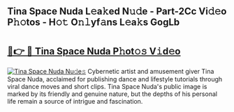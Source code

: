 ## Tina Space Nuda L𝚎a𝚔ed N𝚞𝚍e - Part-2Cc Vi𝚍𝚎o P𝚑𝚘tos - H𝚘𝚝 O𝚗𝚕yf𝚊ns L𝚎a𝚔s GogLb

# <h2><a href="http://kf53bgu.oniu.top/?m=Tina+Space+Nuda">🔗👉 🔴 Tina Space Nuda P𝚑ot𝚘𝚜 V𝚒d𝚎o</a></h2>

[![Tina Space Nuda Nu𝚍e𝚜](https://i.imgur.com/0qMVB7G.gif)](http://kf53bgu.oniu.top/?m=Tina+Space+Nuda)
Cybernetic artist and amusement giver Tina Space Nuda, acclaimed for publishing dance and lifestyle tutorials through viral dance moves and short clips. Tina Space Nuda's public image is marked by its friendly and genuine nature, but the depths of his personal life remain a source of intrigue and fascination.  
